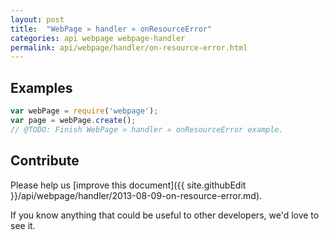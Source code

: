 ```yaml
---
layout: post
title:  "WebPage » handler » onResourceError"
categories: api webpage webpage-handler
permalink: api/webpage/handler/on-resource-error.html
---
```


## Examples

```javascript
var webPage = require('webpage');
var page = webPage.create();
// @TODO: Finish WebPage » handler » onResourceError example.
```

## Contribute

Please help us [improve this document]({{ site.githubEdit }}/api/webpage/handler/2013-08-09-on-resource-error.md).

If you know anything that could be useful to other developers, we'd love to see it.


